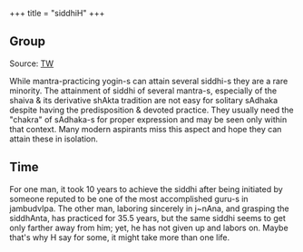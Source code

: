 +++
title = "siddhiH"
+++

## Group
Source: [TW](https://twitter.com/blog_supplement/status/1735509258219762066)

While mantra-practicing yogin-s can attain several siddhi-s they are a rare minority. The attainment of siddhi of several mantra-s, especially of the shaiva & its derivative shAkta tradition are not easy for solitary sAdhaka despite having the predisposition & devoted practice. They usually need the "chakra" of sAdhaka-s for proper expression and may be seen only within that context. Many modern aspirants miss this aspect and hope they can attain these in isolation.

## Time
For one man, it took 10 years to achieve the siddhi after being initiated by someone reputed to be one of the most accomplished guru-s in jambudvIpa. The other man, laboring sincerely in j~nAna, and grasping the siddhAnta, has practiced for 35.5 years, but the same siddhi seems to get only farther away from him; yet, he has not given up and labors on.  Maybe that's why H say for some, it might take more than one life.
